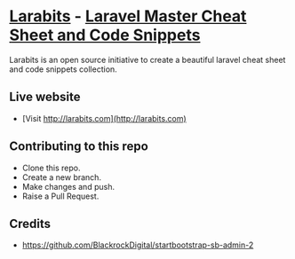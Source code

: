 # [Larabits](http://larabits.com/) - [Laravel Master Cheat Sheet and Code Snippets](http://larabits.com/)

Larabits is an open source initiative to create a beautiful laravel cheat sheet and code snippets collection.

## Live website

* [Visit http://larabits.com](http://larabits.com)


## Contributing to this repo

* Clone this repo.
* Create a new branch.
* Make changes and push.
* Raise a Pull Request.

## Credits

* https://github.com/BlackrockDigital/startbootstrap-sb-admin-2
